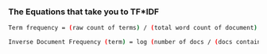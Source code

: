 ### The Equations that take you to TF*IDF
```sh
Term frequency = (raw count of terms) / (total word count of document)
```
```sh
Inverse Document Frequency (term) = log (number of docs / (docs containing keyword)
```
